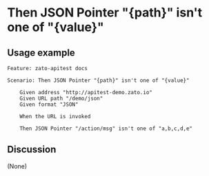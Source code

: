 
Then JSON Pointer "{path}" isn't one of "{value}"
=============================================================================================================

Usage example
-------------

```
Feature: zato-apitest docs

Scenario: Then JSON Pointer "{path}" isn't one of "{value}"

    Given address "http://apitest-demo.zato.io"
    Given URL path "/demo/json"
    Given format "JSON"

    When the URL is invoked

    Then JSON Pointer "/action/msg" isn't one of "a,b,c,d,e"
```

Discussion
----------

(None)
